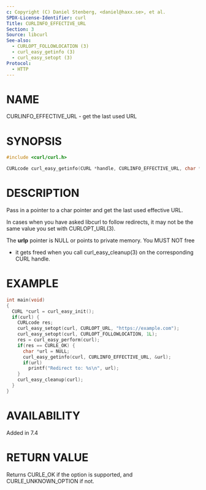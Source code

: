 ```yaml
---
c: Copyright (C) Daniel Stenberg, <daniel@haxx.se>, et al.
SPDX-License-Identifier: curl
Title: CURLINFO_EFFECTIVE_URL
Section: 3
Source: libcurl
See-also:
  - CURLOPT_FOLLOWLOCATION (3)
  - curl_easy_getinfo (3)
  - curl_easy_setopt (3)
Protocol:
  - HTTP
---
```


# NAME

CURLINFO_EFFECTIVE_URL - get the last used URL

# SYNOPSIS

~~~c
#include <curl/curl.h>

CURLcode curl_easy_getinfo(CURL *handle, CURLINFO_EFFECTIVE_URL, char **urlp);
~~~

# DESCRIPTION

Pass in a pointer to a char pointer and get the last used effective URL.

In cases when you have asked libcurl to follow redirects, it may not be the same
value you set with CURLOPT_URL(3).

The **urlp** pointer is NULL or points to private memory. You MUST NOT free
- it gets freed when you call curl_easy_cleanup(3) on the corresponding
CURL handle.

# EXAMPLE

~~~c
int main(void)
{
  CURL *curl = curl_easy_init();
  if(curl) {
    CURLcode res;
    curl_easy_setopt(curl, CURLOPT_URL, "https://example.com");
    curl_easy_setopt(curl, CURLOPT_FOLLOWLOCATION, 1L);
    res = curl_easy_perform(curl);
    if(res == CURLE_OK) {
      char *url = NULL;
      curl_easy_getinfo(curl, CURLINFO_EFFECTIVE_URL, &url);
      if(url)
        printf("Redirect to: %s\n", url);
    }
    curl_easy_cleanup(curl);
  }
}
~~~

# AVAILABILITY

Added in 7.4

# RETURN VALUE

Returns CURLE_OK if the option is supported, and CURLE_UNKNOWN_OPTION if not.
